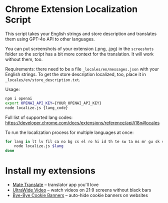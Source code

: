 # Chrome Extension Localization Script

This script takes your English strings and store description and translates them using GPT-4o API to other languages. 

You can put screenshots of your extension (.png, .jpg) in the `screeshots` folder so the script has a bit more context for the translation. It will work without them, too. 

Requirements: there need to be a file `_locales/en/messages.json` with your English strings. To get the store description localized, too, place it in `_locales/en/store_description.txt`.

Usage:

```bash
npm i openai
export OPENAI_API_KEY={YOUR_OPENAI_API_KEY}
node localize.js {lang_code}
```

Full list of supported lang codes: https://developer.chrome.com/docs/extensions/reference/api/i18n#locales 

To run the localization process for multiple languages at once: 

```bash
for lang in lt lv fil ca no bg cs el ro hi id th te sw ta ms mr gu sk sv nl fi hr et da; do
    node localize.js $lang
done
```

# Install my extensions

* [Mate Translate](https://gikken.co/mate-translate) – translator app you'll love
* [UltraWide Video](https://ultrawidevideo.com) – watch videos on 21:9 screens without black bars
* [Bye-Bye Cookie Banners](https://nocookiebanners.com) – auto-hide cookie banners on websites